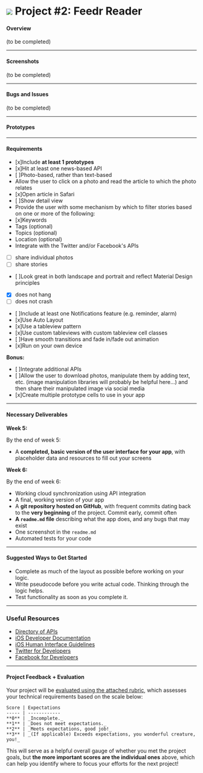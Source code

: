 # ![](https://ga-dash.s3.amazonaws.com/production/assets/logo-9f88ae6c9c3871690e33280fcf557f33.png) Project #2: Feedr Reader

#### Overview

(to be completed)

---
#### Screenshots

(to be completed)

---
#### Bugs and Issues
(to be completed)

---
#### Prototypes

---
#### Requirements
* [x]Include **at least 1 prototypes**
* [x]Hit at least one news-based API
* [ ]Photo-based, rather than text-based
* Allow the user to click on a photo and read the article to which the photo relates
 * [x]Open article in Safari
 * [ ]Show detail view
* Provide the user with some mechanism by which to filter stories based on one or more of the following:
 * [x]Keywords
 * Tags (optional)
 * Topics (optional)
 * Location (optional)
* Integrate with the Twitter and/or Facebook's APIs
 * [ ] share individual photos
 * [ ] share stories
* [ ]Look great in both landscape and portrait and reflect Material Design principles
* [x] does not hang
* [ ] does not crash
* [ ]Include at least one Notifications feature (e.g. reminder, alarm)
* [x]Use Auto Layout
* [x]Use a tableview pattern
* [x]Use custom tableviews with custom tableview cell classes
* [ ]Have smooth transitions and fade in/fade out animation
* [x]Run on your own device

**Bonus:**

* [ ]Integrate additional APIs
* [ ]Allow the user to download photos, manipulate them by adding text, etc. (image manipulation libraries will probably be helpful here...) and then share their manipulated image via social media
* [x]Create multiple prototype cells to use in your app

---

#### Necessary Deliverables


**Week 5:**

By the end of week 5:

- A **completed, basic version of the user interface for your app**, with placeholder data and resources to fill out your screens

**Week 6:**

By the end of week 6:

- Working cloud synchronization using API integration
- A final, working version of your app
- A **git repository hosted on GitHub**, with frequent commits dating back to the **very beginning** of the project. Commit early, commit often
- **A ``readme.md`` file** describing what the app does, and any bugs that may exist
- One screenshot in the ``readme.md``
- Automated tests for your code

---

#### Suggested Ways to Get Started

- Complete as much of the layout as possible before working on your logic.
- Write pseudocode before you write actual code. Thinking through the logic helps.
- Test functionality as soon as you complete it.

---

### Useful Resources

- [Directory of APIs](http://www.programmableweb.com/apis/directory)
- [iOS Developer Documentation](https://developer.apple.com/library/ios/navigation/)
- [iOS Human Interface Guidelines](https://developer.apple.com/library/ios/documentation/UserExperience/Conceptual/MobileHIG/index.html?utm_source=twitterfeed&utm_medium=twitter)
- [Twitter for Developers](https://dev.twitter.com/)
- [Facebook for Developers](https://developers.facebook.com/)

---

#### Project Feedback + Evaluation

Your project will be [evaluated using the attached rubric](./rubric.md), which assesses your technical requirements based on the scale below:

    Score | Expectations
    ----- | ------------
    **0** | _Incomplete._
    **1** | _Does not meet expectations._
    **2** | _Meets expectations, good job!_
    **3** | _(If applicable) Exceeds expectations, you wonderful creature, you!_

This will serve as a helpful overall gauge of whether you met the project goals, but __the more important scores are the individual ones__ above, which can help you identify where to focus your efforts for the next project!
